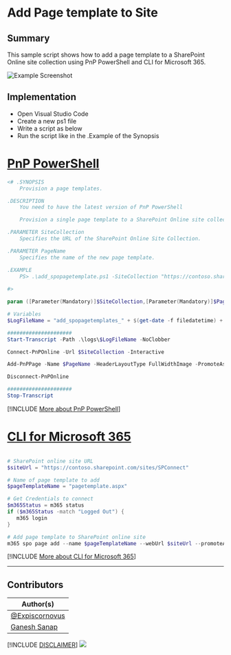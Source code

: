 

# Add Page template to Site

## Summary

This sample script shows how to add a page template to a SharePoint Online site collection using PnP PowerShell and CLI for Microsoft 365.

![Example Screenshot](assets/example.gif)

## Implementation

- Open Visual Studio Code
- Create a new ps1 file
- Write a script as below
- Run the script like in the .Example of the Synopsis

# [PnP PowerShell](#tab/pnpps)

```powershell
<# .SYNOPSIS
    Provision a page templates.

.DESCRIPTION
    You need to have the latest version of PnP PowerShell

    Provision a single page template to a SharePoint Online site collection.

.PARAMETER SiteCollection
    Specifies the URL of the SharePoint Online Site Collection.

.PARAMETER PageName
    Specifies the name of the new page template.

.EXAMPLE
    PS> .\add_spopagetemplate.ps1 -SiteCollection "https://contoso.sharepoint.com" -PageName "Contoso Page Template"
  
#>

param ([Parameter(Mandatory)]$SiteCollection,[Parameter(Mandatory)]$PageName)

# Variables
$LogFileName = "add_spopagetemplates_" + $(get-date -f filedatetime) + ".txt"

#####################
Start-Transcript -Path .\logs\$LogFileName -NoClobber 

Connect-PnPOnline -Url $SiteCollection -Interactive

Add-PnPPage -Name $PageName -HeaderLayoutType FullWidthImage -PromoteAs Template -Publish

Disconnect-PnPOnline

#####################
Stop-Transcript
```
[!INCLUDE [More about PnP PowerShell](../../docfx/includes/MORE-PNPPS.md)]

# [CLI for Microsoft 365](#tab/cli-m365-ps)

```powershell

# SharePoint online site URL
$siteUrl = "https://contoso.sharepoint.com/sites/SPConnect"

# Name of page template to add
$pageTemplateName = "pagetemplate.aspx"

# Get Credentials to connect
$m365Status = m365 status
if ($m365Status -match "Logged Out") {
   m365 login
}

# Add page template to SharePoint online site
m365 spo page add --name $pageTemplateName --webUrl $siteUrl --promoteAs Template

```
[!INCLUDE [More about CLI for Microsoft 365](../../docfx/includes/MORE-CLIM365.md)]
***

## Contributors

| Author(s) |
|-----------|
| [@Expiscornovus](https://twitter.com/expiscornovus) |
| [Ganesh Sanap](https://ganeshsanapblogs.wordpress.com/about) |

[!INCLUDE [DISCLAIMER](../../docfx/includes/DISCLAIMER.md)]
<img src="https://m365-visitor-stats.azurewebsites.net/script-samples/scripts/spo-add-page-template" aria-hidden="true" />